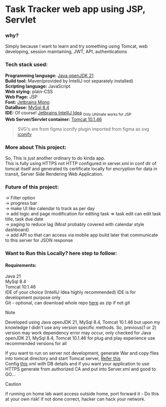 # Task Tracker web app using JSP, Servlet

### why?
Simply because I want to learn and try something using Tomcat, web developing, session maintaining, JWT, API, authentications

### Tech stack used:
**Programming language:** [Java openJDK 21](https://jdk.java.net/archive/)  
**Build tool:** Maven(provided by IntelliJ not separately installed)  
**Scripting language:** JavaScript  
**Web stying:** plain-CSS  
**Web Page:** JSP  
**Font:** [Jetbrains Mono](https://www.jetbrains.com/lp/mono/)  
**DataBase:** [MySql 8.4](https://dev.mysql.com/doc/relnotes/mysql/8.4/en/)  
**IDE:** Of course! [Jetbrains IntelliJ Idea](https://www.jetbrains.com/idea/) <sub>Only Ultimate works for JSP</sub>  
**Web Server/Servlet container:** [Tomcat 10.1.46](https://tomcat.apache.org/download-10.cgi)  

> SVG's are from figma iconify plugin imported from figma as svg [iconify](https://iconify.design)

### More about This project:
So, This is just another ordinary to do kinda app.  
This is fully using HTTPS not HTTP configured in server.xml in conf dir of tomcat itself and generated tls certificate locally for encryption
for data in transit, Server Side Rendering Web Application.

### Future of this project:
-> Filter option  
-> progress bar  
-> make UI like calendar to track as per day  
-> add logic and page modification for editing task => task edit can edit task title, task due date  
-> paging to reduce lag (Most probably covered with calendar style dashboard)  
-> add API so that can access via mobile app build later that communicate to this server for JSON response  

### Want to Run this Locally? here step to follow:
#### Requirements:
Java 21  
MySql 8.4  
Tomcat 10.1.46  
IDE of your choice (IntelliJ Idea highly recommended) IDE is for development purpose only  
Git - optional, can download whole repo [here](https://github.com/MrKumaran/TaskTracker/archive/refs/heads/main.zip) as zip if not git  

> [!NOTE]
> Developed using Java openJDK 21, MySql 8.4, Tomcat 10.1.46 but upon my knowledge I didn't use any version specific methods. So, previous(1 or 2) version may work dependency error may occur,
> only checked for Java openJDK 21, MySql 8.4, Tomcat 10.1.46 for plug and play experience use recommended versions for all

If you want to run on server not development, generate War and copy files into tomcat directory and start Tomcat server, [Refer this](https://www.baeldung.com/tomcat-deploy-war)   
Config [this](src/main/webapp/META-INF/context.xml) xml with DB details and if you want your application to use HTTPS generate from authorized CA and put into Server.xml
and good to GO...
> [!CAUTION]
> if running on home lab want access outside home, port forward it - Do this at your own risk! if not done correct, hacker can hack your network.

